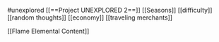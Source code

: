 #unexplored 
[[==Project UNEXPLORED 2==]]
[[Seasons]]
[[difficulty]]
[[random thoughts]]
[[economy]]
[[traveling merchants]]


[[Flame Elemental Content]]
